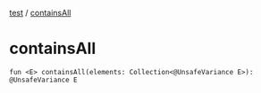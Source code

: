 [test](test/index) / [containsAll](test/contains-all)

# containsAll

`fun <E> containsAll(elements: Collection<@UnsafeVariance E>): @UnsafeVariance E`